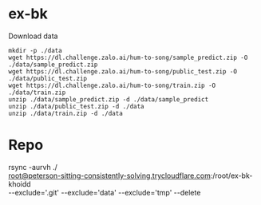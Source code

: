 # ex-bk

Download data

```
mkdir -p ./data
wget https://dl.challenge.zalo.ai/hum-to-song/sample_predict.zip -O ./data/sample_predict.zip
wget https://dl.challenge.zalo.ai/hum-to-song/public_test.zip -O ./data/public_test.zip
wget https://dl.challenge.zalo.ai/hum-to-song/train.zip -O ./data/train.zip
unzip ./data/sample_predict.zip -d ./data/sample_predict
unzip ./data/public_test.zip -d ./data
unzip ./data/train.zip -d ./data
```

# Repo

rsync -aurvh ./ \
        root@peterson-sitting-consistently-solving.trycloudflare.com:/root/ex-bk-khoidd \
        --exclude='.git' --exclude='data' --exclude='tmp' --delete
